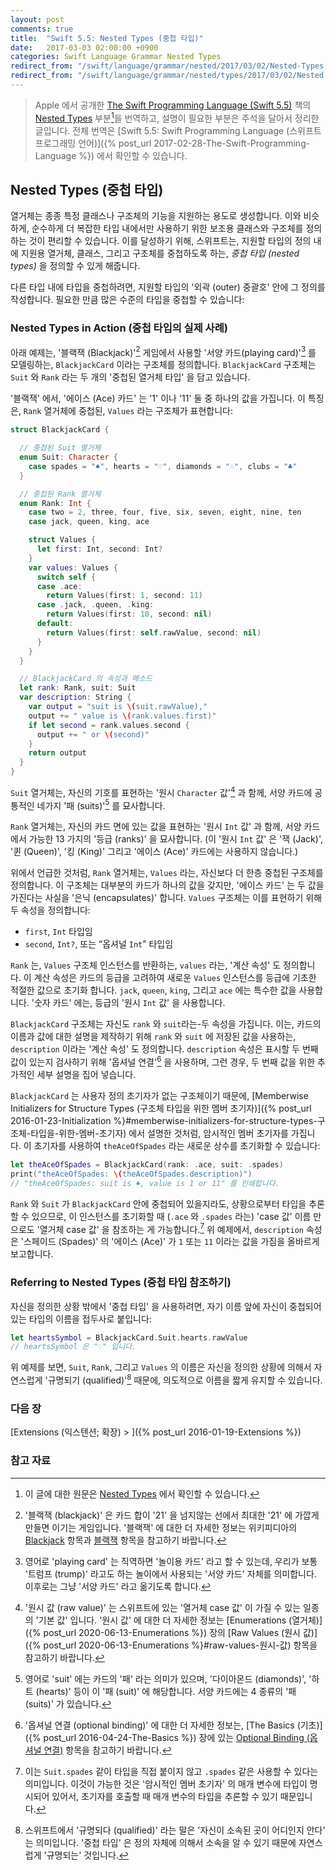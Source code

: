 ```yaml
---
layout: post
comments: true
title:  "Swift 5.5: Nested Types (중첩 타입)"
date:   2017-03-03 02:00:00 +0900
categories: Swift Language Grammar Nested Types
redirect_from: "/swift/language/grammar/nested/2017/03/02/Nested-Types.html"
redirect_from: "/swift/language/grammar/nested/types/2017/03/02/Nested-Types.html"
---
```


> Apple 에서 공개한 [The Swift Programming Language (Swift 5.5)](https://docs.swift.org/swift-book/) 책의 [Nested Types](https://docs.swift.org/swift-book/LanguageGuide/NestedTypes.html) 부분[^Nested-Types]을 번역하고, 설명이 필요한 부분은 주석을 달아서 정리한 글입니다. 전체 번역은 [Swift 5.5: Swift Programming Language (스위프트 프로그래밍 언어)]({% post_url 2017-02-28-The-Swift-Programming-Language %}) 에서 확인할 수 있습니다.

## Nested Types (중첩 타입)

열거체는 종종 특정 클래스나 구조체의 기능을 지원하는 용도로 생성합니다. 이와 비슷하게, 순수하게 더 복잡한 타입 내에서만 사용하기 위한 보조용 클래스와 구조체를 정의하는 것이 편리할 수 있습니다. 이를 달성하기 위해, 스위프트는, 지원할 타입의 정의 내에 지원용 열거체, 클래스, 그리고 구조체를 중첩하도록 하는, _중첩 타입 (nested types)_ 을 정의할 수 있게 해줍니다.

다른 타입 내에 타입을 중첩하려면, 지원할 타입의 '외곽 (outer) 중괄호' 안에 그 정의를 작성합니다. 필요한 만큼 많은 수준의 타입을 중첩할 수 있습니다:

### Nested Types in Action (중첩 타입의 실제 사례)

아래 예제는, '블랙잭 (Blackjack)'[^blackjack] 게임에서 사용할 '서양 카드(playing card)'[^playing-card] 를 모델링하는, `BlackjackCard` 이라는 구조체를 정의합니다.  `BlackjackCard` 구조체는 `Suit` 와 `Rank` 라는 두 개의 '중첩된 열거체 타입' 을 담고 있습니다.

'블랙잭' 에서, '에이스 (Ace) 카드' 는 '1' 이나 '11' 둘 중 하나의 값을 가집니다. 이 특징은, `Rank` 열거체에 중첩된, `Values` 라는 구조체가 표현합니다:

```swift
struct BlackjackCard {

  // 중첩된 Suit 열거체
  enum Suit: Character {
    case spades = "♠", hearts = "♡", diamonds = "♢", clubs = "♣"
  }

  // 중첩된 Rank 열거체
  enum Rank: Int {
    case two = 2, three, four, five, six, seven, eight, nine, ten
    case jack, queen, king, ace

    struct Values {
      let first: Int, second: Int?
    }
    var values: Values {
      switch self {
      case .ace:
        return Values(first: 1, second: 11)
      case .jack, .queen, .king:
        return Values(first: 10, second: nil)
      default:
        return Values(first: self.rawValue, second: nil)
      }
    }
  }

  // BlackjackCard 의 속성과 메소드
  let rank: Rank, suit: Suit
  var description: String {
    var output = "suit is \(suit.rawValue),"
    output += " value is \(rank.values.first)"
    if let second = rank.values.second {
      output += " or \(second)"
    }
    return output
  }
}
```

`Suit` 열거체는, 자신의 기호를 표현하는 '원시 `Character` 값'[^raw-value] 과 함께, 서양 카드에 공통적인 네가지 '패 (suits)'[^suits] 를 묘사합니다.

`Rank` 열거체는, 자신의 카드 면에 있는 값을 표현하는 '원시 `Int` 값' 과 함께, 서양 카드에서 가능한 13 가지의 '등급 (ranks)' 을 묘사합니다. (이 '원시 `Int` 값' 은 '잭 (Jack)', '퀸 (Queen)', '킹 (King)' 그리고 '에이스 (Ace)' 카드에는 사용하지 않습니다.)

위에서 언급한 것처럼, `Rank` 열거체는, `Values` 라는, 자신보다 더 한층 중첩된 구조체를 정의합니다. 이 구조체는 대부분의 카드가 하나의 값을 갖지만, '에이스 카드' 는 두 값을 가진다는 사실을 '은닉 (encapsulates)' 합니다. `Values` 구조체는 이를 표현하기 위해 두 속성을 정의합니다:

* `first`, `Int` 타입임
* `second`, `Int?`, 또는 “옵셔널 `Int`” 타입임

`Rank` 는, `Values` 구조체 인스턴스를 반환하는, `values` 라는, '계산 속성' 도 정의합니다. 이 계산 속성은 카드의 등급을 고려하여 새로운 `Values` 인스턴스를 등급에 기초한 적절한 값으로 초기화 합니다. `jack`, `queen`, `king`, 그리고 `ace` 에는 특수한 값을 사용합니다. '숫자 카드' 에는, 등급의 '원시 `Int` 값' 을 사용합니다.

`BlackjackCard` 구조체는 자신도 `rank` 와 `suit`라는-두 속성을 가집니다. 이는, 카드의 이름과 값에 대한 설명을 제작하기 위해 `rank` 와 `suit` 에 저장된 값을 사용하는, `description` 이라는 '계산 속성' 도 정의합니다. `description` 속성은 표시할 두 번째 값이 있는지 검사하기 위해 '옵셔널 연결'[^optional-binding] 을 사용하며, 그런 경우, 두 번째 값을 위한 추가적인 세부 설명을 집어 넣습니다.

`BlackjackCard` 는 사용자 정의 초기자가 없는 구조체이기 때문에, [Memberwise Initializers for Structure Types (구조체 타입을 위한 멤버 초기자)]({% post_url 2016-01-23-Initialization %}#memberwise-initializers-for-structure-types-구조체-타입을-위한-멤버-초기자) 에서 설명한 것처럼, 암시적인 멤버 초기자를 가집니다. 이 초기자를 사용하여 `theAceOfSpades` 라는 새로운 상수를 초기화할 수 있습니다:

```swift
let theAceOfSpades = BlackjackCard(rank: .ace, suit: .spades)
print("theAceOfSpades: \(theAceOfSpades.description)")
// "theAceOfSpades: suit is ♠, value is 1 or 11" 를 인쇄합니다.
```

`Rank` 와 `Suit` 가 `BlackjackCard` 안에 중첩되어 있을지라도, 상황으로부터 타입을 추론할 수 있으므로, 이 인스턴스를 초기화할 때 (`.ace` 와 `.spades` 라는) 'case 값' 이름 만으로도 '열거체 case 값' 을 참조하는 게 가능합니다.[^case-name-alone] 위 예제에서, `description` 속성은 '스페이드 (Spades)' 의 '에이스 (Ace)' 가 `1` 또는 `11` 이라는 값을 가짐을 올바르게 보고합니다.

### Referring to Nested Types (중첩 타입 참조하기)

자신을 정의한 상황 밖에서 '중첩 타입' 을 사용하려면, 자기 이름 앞에 자신이 중첩되어 있는 타입의 이름을 접두사로 붙입니다:

```swift
let heartsSymbol = BlackjackCard.Suit.hearts.rawValue
// heartsSymbol 은 "♡" 입니다.
```

위 예제를 보면, `Suit`, `Rank`, 그리고 `Values` 의 이름은 자신을 정의한 상황에 의해서 자연스럽게 '규명되기 (qualified)'[^qualified] 때문에, 의도적으로 이름을 짧게 유지할 수 있습니다.

### 다음 장

[Extensions (익스텐션; 확장) > ]({% post_url 2016-01-19-Extensions %})

### 참고 자료

[^Nested-Types]: 이 글에 대한 원문은 [Nested Types](https://docs.swift.org/swift-book/LanguageGuide/NestedTypes.html) 에서 확인할 수 있습니다.

[^swift-update]: 스위프트 5.3 은 2020-06-22 에 WWDC 20 에 맞춰서 발표 되었다가, 2020-09-16 일에 다시 갱신 되었습니다.

[^blackjack]: '블랙잭 (blackjack)' 은 카드 합이 '21' 을 넘지않는 선에서 최대한 '21' 에 가깝게 만들면 이기는 게임입니다. '블랙잭' 에 대한 더 자세한 정보는 위키피디아의 [Blackjack](https://en.wikipedia.org/wiki/Blackjack) 항목과 [블랙잭](https://ko.wikipedia.org/wiki/블랙잭) 항목을 참고하기 바랍니다.

[^playing-card]: 영어로 'playing card' 는 직역하면 '놀이용 카드' 라고 할 수 있는데, 우리가 보통 '트럼프 (trump)' 라고도 하는 놀이에서 사용되는 '서양 카드' 자체를 의미합니다. 이후로는 그냥 '서양 카드' 라고 옮기도록 합니다.

[^raw-value]: '원시 값 (raw value)' 는 스위프트에 있는 '열거체 case 값' 이 가질 수 있는 일종의 '기본 값' 입니다. '원시 값' 에 대한 더 자세한 정보는 [Enumerations (열거체)]({% post_url 2020-06-13-Enumerations %}) 장의 [Raw Values (원시 값)]({% post_url 2020-06-13-Enumerations %}#raw-values-원시-값) 항목을 참고하기 바랍니다.

[^suits]: 영어로 'suit' 에는 카드의 '패' 라는 의미가 있으며, '다이아몬드 (diamonds)', '하트 (hearts)' 등이 이 '패 (suit)' 에 해당합니다. 서양 카드에는 4 종류의 '패 (suits)' 가 있습니다.

[^optional-binding]: '옵셔널 연결 (optional binding)' 에 대한 더 자세한 정보는, [The Basics (기초)]({% post_url 2016-04-24-The-Basics %}) 장에 있는 [Optional Binding (옵셔널 연결)](#optional-binding-옵셔널-연결) 항목을 참고하기 바랍니다.

[^case-name-alone]: 이는 `Suit.spades` 같이 타입을 직접 붙이지 않고 `.spades` 같은 사용할 수 있다는 의미입니다. 이것이 가능한 것은 '암시적인 멤버 초기자' 의 매개 변수에 타입이 명시되어 있어서, 초기자를 호출할 때 매개 변수의 타입을 추론할 수 있기 때문입니다.

[^qualified]: 스위프트에서 '규명되다 (qualified)' 라는 말은 '자신이 소속된 곳이 어디인지 안다' 는 의미입니다. '중첩 타입' 은 정의 자체에 의해서 소속을 알 수 있기 때문에 자연스럽게 '규명되는' 것입니다.
